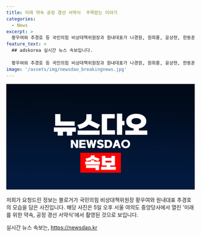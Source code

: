 ```yaml
---
title: 미래 약속 공정 경선 서약식  주목받는 이야기
categories:
  - News
excerpt: >
  황우여와 추경호 등 국민의힘 비상대책위원장과 원내대표가 나경원, 원희룡, 윤상현, 한동훈과 함께 미래를 위한 약속, 공정 경선 서약식에서 기념 촬영을 한 것이 확인됐다.
feature_text: >
  ## adskorea 실시간 뉴스 속보입니다.

  황우여와 추경호 등 국민의힘 비상대책위원장과 원내대표가 나경원, 원희룡, 윤상현, 한동훈과 함께 미래를 위한 약속, 공정 경선 서약식에서 기념 촬영을 한 것이 확인됐다.
image: '/assets/img/newsdao_breakingnews.jpg'
---
```


<p><img src="/assets/img/newsdao_breakingnews.jpg" alt="adskorea 속보" /></p>

<p>저희가 요청드린 정보는 블로거가 국민의힘 비상대책위원장 황우여와 원내대표 추경호의 모습을 담은 사진입니다. 해당 사진은 5일 오후 서울 여의도 중앙당사에서 열린 '미래를 위한 약속, 공정 경선 서약식'에서 촬영된 것으로 보입니다.</p>
실시간 뉴스 속보는, <a href="https://newsdao.kr" rel="dofollow">https://newsdao.kr</a>


